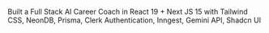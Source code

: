 
Built a Full Stack AI Career Coach in React 19 + Next JS 15 with Tailwind CSS, NeonDB, Prisma, Clerk Authentication, Inngest, Gemini API, Shadcn UI
